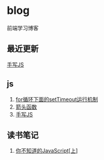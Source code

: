 # blog
前端学习博客

## 最近更新
[手写JS](https://github.com/tanhrepo/blog/issues/5)

## js
1. [for循环下面的setTimeout运行机制](https://github.com/tanhrepo/blog/issues/1)
2. [箭头函数](https://github.com/tanhrepo/blog/issues/4)
3. [手写JS](https://github.com/tanhrepo/blog/issues/5)

## 读书笔记
1. [你不知道的JavaScript[上]](https://github.com/tanhrepo/blog/blob/master/book/%E4%BD%A0%E4%B8%8D%E7%9F%A5%E9%81%93%E7%9A%84JavaScript%E3%80%90%E4%B8%8A%E3%80%91.md)
